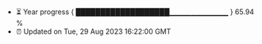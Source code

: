 - ⏳ Year progress { ███████████████████▁▁▁▁▁▁▁▁▁▁▁ } 65.94 %
- ⏰ Updated on Tue, 29 Aug 2023 16:22:00 GMT

